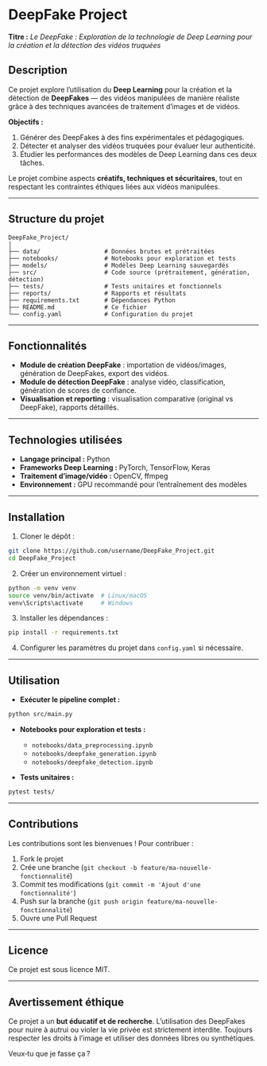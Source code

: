 # DeepFake Project

**Titre :** *Le DeepFake : Exploration de la technologie de Deep Learning pour la création et la détection des vidéos truquées*



## Description
Ce projet explore l’utilisation du **Deep Learning** pour la création et la détection de **DeepFakes** — des vidéos manipulées de manière réaliste grâce à des techniques avancées de traitement d’images et de vidéos.

**Objectifs :**
1. Générer des DeepFakes à des fins expérimentales et pédagogiques.
2. Détecter et analyser des vidéos truquées pour évaluer leur authenticité.
3. Étudier les performances des modèles de Deep Learning dans ces deux tâches.

Le projet combine aspects **créatifs, techniques et sécuritaires**, tout en respectant les contraintes éthiques liées aux vidéos manipulées.

---

## Structure du projet
```
DeepFake_Project/
│
├── data/                  # Données brutes et prétraitées
├── notebooks/             # Notebooks pour exploration et tests
├── models/                # Modèles Deep Learning sauvegardés
├── src/                   # Code source (prétraitement, génération, détection)
├── tests/                 # Tests unitaires et fonctionnels
├── reports/               # Rapports et résultats
├── requirements.txt       # Dépendances Python
├── README.md              # Ce fichier
└── config.yaml            # Configuration du projet
```

---

## Fonctionnalités
* **Module de création DeepFake** : importation de vidéos/images, génération de DeepFakes, export des vidéos.
* **Module de détection DeepFake** : analyse vidéo, classification, génération de scores de confiance.
* **Visualisation et reporting** : visualisation comparative (original vs DeepFake), rapports détaillés.

---

## Technologies utilisées
* **Langage principal :** Python
* **Frameworks Deep Learning :** PyTorch, TensorFlow, Keras
* **Traitement d’image/vidéo :** OpenCV, ffmpeg
* **Environnement :** GPU recommandé pour l’entraînement des modèles

---

## Installation
1. Cloner le dépôt :

```bash
git clone https://github.com/username/DeepFake_Project.git
cd DeepFake_Project
```

2. Créer un environnement virtuel :

```bash
python -m venv venv
source venv/bin/activate  # Linux/macOS
venv\Scripts\activate     # Windows
```

3. Installer les dépendances :

```bash
pip install -r requirements.txt
```

4. Configurer les paramètres du projet dans `config.yaml` si nécessaire.

---

## Utilisation

* **Exécuter le pipeline complet :**

```bash
python src/main.py
```

* **Notebooks pour exploration et tests :**

  * `notebooks/data_preprocessing.ipynb`
  * `notebooks/deepfake_generation.ipynb`
  * `notebooks/deepfake_detection.ipynb`

* **Tests unitaires :**

```bash
pytest tests/
```

---

## Contributions

Les contributions sont les bienvenues !
Pour contribuer :

1. Fork le projet
2. Crée une branche (`git checkout -b feature/ma-nouvelle-fonctionnalité`)
3. Commit tes modifications (`git commit -m 'Ajout d'une fonctionnalité'`)
4. Push sur la branche (`git push origin feature/ma-nouvelle-fonctionnalité`)
5. Ouvre une Pull Request

---

## Licence

Ce projet est sous licence MIT.

---

## Avertissement éthique

Ce projet a un **but éducatif et de recherche**. L’utilisation des DeepFakes pour nuire à autrui ou violer la vie privée est strictement interdite. Toujours respecter les droits à l’image et utiliser des données libres ou synthétiques.


Veux‑tu que je fasse ça ?

